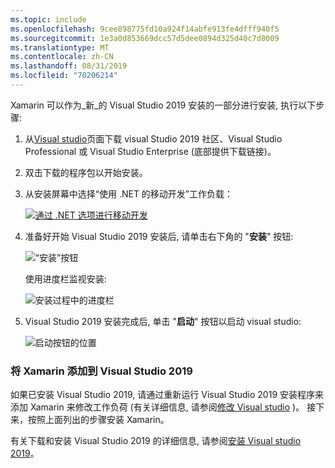 ```yaml
---
ms.topic: include
ms.openlocfilehash: 9cee898775fd10a924f14abfe913fe4dfff940f5
ms.sourcegitcommit: 1e3a0d853669dcc57d5dee0894d325d40c7d8009
ms.translationtype: MT
ms.contentlocale: zh-CN
ms.lasthandoff: 08/31/2019
ms.locfileid: "70206214"
---
```

Xamarin 可以作为_新_的 Visual Studio 2019 安装的一部分进行安装, 执行以下步骤:

1. 从[Visual studio](https://visualstudio.microsoft.com/vs/)页面下载 visual Studio 2019 社区、Visual Studio Professional 或 Visual Studio Enterprise (底部提供下载链接)。

2. 双击下载的程序包以开始安装。

3. 从安装屏幕中选择“使用 .NET 的移动开发”工作负载：

    [![通过 .NET 选项进行移动开发](~/get-started/installation/windows-images/vs2019-mobile-dev-workload-sml.png)](~/get-started/installation/windows-images/vs2019-mobile-dev-workload.png#lightbox)

4. 准备好开始 Visual Studio 2019 安装后, 请单击右下角的 "**安装**" 按钮:

    ![“安装”按钮](~/get-started/installation/windows-images/vs2019-click-install.png)

   使用进度栏监视安装:

    ![安装过程中的进度栏](~/get-started/installation/windows-images/vs2019-progress-bars.png)

5. Visual Studio 2019 安装完成后, 单击 "**启动**" 按钮以启动 visual studio:

    ![启动按钮的位置](~/get-started/installation/windows-images/vs2019-launch.png)

<a name="vs2019" />

### <a name="adding-xamarin-to-visual-studio-2019"></a>将 Xamarin 添加到 Visual Studio 2019

如果已安装 Visual Studio 2019, 请通过重新运行 Visual Studio 2019 安装程序来添加 Xamarin 来修改工作负荷 (有关详细信息, 请参阅[修改 Visual studio](https://docs.microsoft.com/visualstudio/install/modify-visual-studio) )。 接下来，按照上面列出的步骤安装 Xamarin。

有关下载和安装 Visual Studio 2019 的详细信息, 请参阅[安装 Visual studio 2019](https://docs.microsoft.com/visualstudio/install/install-visual-studio)。
